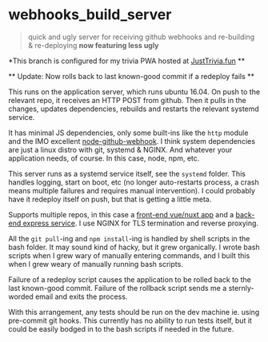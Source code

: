 # webhooks_build_server


> quick and ugly server for receiving github webhooks and re-building & re-deploying
> **now featuring less ugly**

*This branch is configured for my trivia PWA hosted at [JustTrivia.fun](https://justtrivia.fun) **

** Update: Now rolls back to last known-good commit if a redeploy fails **

This runs on the application server, which runs ubuntu 16.04. On push to the relevant repo, it receives an HTTP POST from github. Then it pulls in the changes, updates dependencies, rebuilds and restarts the relevant systemd service.

It has minimal JS dependencies, only some built-ins like the `http` module and the IMO excellent [node-github-webhook](https://github.com/excaliburhan/node-github-webhook). I think system dependencies are just a linux distro with git, systemd & NGINX. And whatever your application needs, of course. In this case, node, npm, etc.

This server runs as a systemd service itself, see the `systemd` folder. This handles logging, start on boot, etc (no longer auto-restarts process, a crash means multiple failures and requires manual intervention). I could probably have it redeploy itself on push, but that is getting a little meta.

Supports multiple repos, in this case a [front-end vue/nuxt app](https://github.com/jeremy21212121/trivia-frontend) and a [back-end express service](https://github.com/jeremy21212121/express-trivia-server). I use NGINX for TLS termination and reverse proxying.

All the `git pull`-ing and `npm install`-ing is handled by shell scripts in the bash folder. It may sound kind of hacky, but it grew organically. I wrote bash scripts when I grew wary of manually entering commands, and I built this when I grew weary of manually running bash scripts.

Failure of a redeploy script causes the application to be rolled back to the last known-good commit. Failure of the rollback script sends me a sternly-worded email and exits the process.

With this arrangement, any tests should be run on the dev machine ie. using pre-commit git hooks. This currently has no ability to run tests itself, but it could be easily bodged in to the bash scripts if needed in the future.
